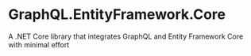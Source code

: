 # GraphQL.EntityFramework.Core
A .NET Core library that integrates GraphQL and Entity Framework Core with minimal effort
